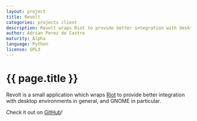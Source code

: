 ```yaml
---
layout: project
title: Revolt
categories: projects client
description: Revolt wraps Riot to provide better integration with desktop environments.
author: Adrian Perez de Castro
maturity: Alpha
language: Python
license: GPL3
---
```


# {{ page.title }}
Revolt is a small application which wraps [Riot](./riot.html) to provide better integration with desktop environments in general, and GNOME in particular.

Check it out on [GitHub](https://github.com/aperezdc/revolt)!
